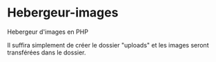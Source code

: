 # Hebergeur-images
Hebergeur d'images en PHP 


Il suffira simplement de créer le dossier "uploads" et les images seront transférées dans le dossier.
